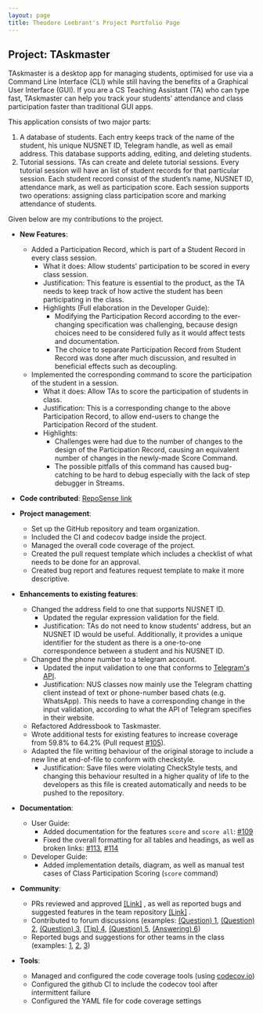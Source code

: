 ```yaml
---
layout: page
title: Theodore Leebrant's Project Portfolio Page
---
```


## Project: TAskmaster

TAskmaster is a desktop app for managing students, optimised for use via a Command Line Interface (CLI) while still 
having the benefits of a Graphical User Interface (GUI). If you are a CS Teaching Assistant (TA) who can type fast, 
TAskmaster can help you track your students' attendance and class participation faster than traditional GUI apps.

This application consists of two major parts:
1. A database of students. Each entry keeps track of the name of the student, his unique NUSNET ID, Telegram handle, 
as well as email address. This database supports adding, editing, and deleting students.
2. Tutorial sessions. TAs can create and delete tutorial sessions. 
Every tutorial session will have an list of student records for that particular session. 
Each student record consist of the student’s name, NUSNET ID, attendance mark, as well as participation score. 
Each session supports two operations: assigning class participation score and marking attendance of students.

Given below are my contributions to the project.
* **New Features**: 
  * Added a Participation Record, which is part of a Student Record in every class session.
    * What it does: Allow students' participation to be scored in every class session.
    * Justification: This feature is essential to the product, 
    as the TA needs to keep track of how active the student has been participating in the class.
    * Highlights (Full elaboration in the Developer Guide): 
        * Modifying the Participation Record according to the ever-changing specification was challenging, because design choices need to be considered fully as it would affect tests and documentation.
        * The choice to separate Participation Record from Student Record was done after much discussion, and resulted in beneficial effects such as decoupling.
  * Implemented the corresponding command to score the participation of the student in a session.
    * What it does: Allow TAs to score the participation of students in class.
    * Justification: This is a corresponding change to the above Participation Record, to allow end-users to
    change the Participation Record of the student.
    * Highlights:
        * Challenges were had due to the number of changes to the design of the Participation Record, causing an equivalent number of changes in the newly-made Score Command.
        * The possible pitfalls of this command has caused bug-catching to be hard to debug especially with the lack of step debugger in Streams.
  
  
* **Code contributed**: 
[RepoSense link](https://nus-cs2103-ay2021s1.github.io/tp-dashboard/#breakdown=true&search=theodoreleebrant)

* **Project management**:
  * Set up the GitHub repository and team organization.
  * Included the CI and codecov badge inside the project.
  * Managed the overall code coverage of the project.
  * Created the pull request template which includes a checklist of what needs to be done for an approval.
  * Created bug report and features request template to make it more descriptive.

* **Enhancements to existing features**:
    * Changed the address field to one that supports NUSNET ID.
      * Updated the regular expression validation for the field.
      * Justification: TAs do not need to know students' address, but an NUSNET ID would be useful. Additionally, it
      provides a unique identifier for the student as there is a one-to-one correspondence between a student and his
      NUSNET ID.
    * Changed the phone number to a telegram account.
      * Updated the input validation to one that conforms to 
      [Telegram's API](https://core.telegram.org/method/account.checkUsername).
      * Justification: NUS classes now mainly use the Telegram chatting client instead of text or phone-number based
      chats (e.g. WhatsApp). This needs to have a corresponding change in the input validation, according to what
      the API of Telegram specifies in their website.
    * Refactored Addressbook to Taskmaster.
    * Wrote additional tests for existing features to 
    increase coverage from 59.8% to 64.2% (Pull request [\#105]()).
    * Adapted the file writing behaviour of the original storage to include a new line at end-of-file to conform with 
      checkstyle.
        * Justification: Save files were violating CheckStyle tests, and changing this behaviour resulted in a higher
        quality of life to the developers as this file is created automatically and needs to be pushed to the repository.

* **Documentation**:
  * User Guide:
    * Added documentation for the features `score` and `score all`: [\#109]()
    * Fixed the overall formatting for all tables and headings, as well as broken links: [\#113](), [\#114]()
  * Developer Guide:
    * Added implementation details, diagram, as well as manual test cases of Class Participation Scoring (`score` command)

* **Community**:
  * PRs reviewed and approved [[Link]](https://github.com/AY2021S1-CS2103-F09-1/tp/pulls?q=is%3Apr+is%3Aclosed+reviewed-by%3Atheodoreleebrant)
  , as well as reported bugs and suggested features in the team repository [[Link]](https://github.com/AY2021S1-CS2103-F09-1/tp/issues?q=is%3Aissue+author:theodoreleebrant+is%3Aclosed)
  .
  * Contributed to forum discussions 
  (examples: [(Question) 1](https://github.com/nus-cs2103-AY2021S1/forum/issues/12), 
  [(Question) 2](https://github.com/nus-cs2103-AY2021S1/forum/issues/23), 
  [(Question) 3](https://github.com/nus-cs2103-AY2021S1/forum/issues/98), 
  [(Tip) 4](https://github.com/nus-cs2103-AY2021S1/forum/issues/264),
  [(Question) 5](https://github.com/nus-cs2103-AY2021S1/forum/issues/307),
  [(Answering) 6](https://github.com/nus-cs2103-AY2021S1/forum/issues/90))
  * Reported bugs and suggestions for other teams in the class (examples: 
  [1](https://github.com/AY2021S1-CS2103-W14-3/tp/issues/112), 
  [2](https://github.com/AY2021S1-CS2103-W14-3/tp/issues/113), 
  [3](https://github.com/AY2021S1-CS2103-W14-3/tp/issues/117))

* **Tools**:
    * Managed and configured the code coverage tools (using [codecov.io](https://www.codecov.io))
    * Configured the github CI to include the codecov tool after intermittent failure
    * Configured the YAML file for code coverage settings
    
